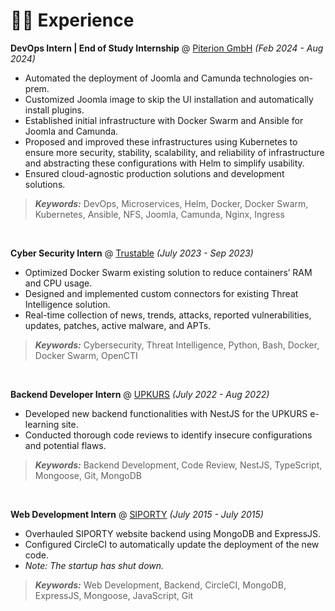 # 👨‍💻 Experience

**DevOps Intern | End of Study Internship** @ [Piterion GmbH](https://www.piterion.com/en/) _(Feb 2024 - Aug 2024)_

- Automated the deployment of Joomla and Camunda technologies on-prem.
- Customized Joomla image to skip the UI installation and automatically install plugins.
- Established initial infrastructure with Docker Swarm and Ansible for Joomla and Camunda.
- Proposed and improved these infrastructures using Kubernetes to ensure more security, stability, scalability, and reliability of infrastructure and abstracting these configurations with Helm to simplify usability.
- Ensured cloud-agnostic production solutions and development solutions.  
> _**Keywords:**_ DevOps, Microservices, Helm, Docker, Docker Swarm, Kubernetes, Ansible, NFS, Joomla, Camunda, Nginx, Ingress

&nbsp;

**Cyber Security Intern** @ [Trustable](https://trustable.fr/) _(July 2023 - Sep 2023)_

- Optimized Docker Swarm existing solution to reduce containers’ RAM and CPU usage.
- Designed and implemented custom connectors for existing Threat Intelligence solution.
- Real-time collection of news, trends, attacks, reported vulnerabilities, updates, patches, active malware, and APTs.  
> _**Keywords:**_ Cybersecurity, Threat Intelligence, Python, Bash, Docker, Docker Swarm, OpenCTI

&nbsp;

**Backend Developer Intern** @ [UPKURS](https://www.linkedin.com/company/upkurs/?originalSubdomain=tn) _(July 2022 - Aug 2022)_

- Developed new backend functionalities with NestJS for the UPKURS e-learning site.
- Conducted thorough code reviews to identify insecure configurations and potential flaws.  
> _**Keywords:**_ Backend Development, Code Review, NestJS, TypeScript, Mongoose, Git, MongoDB

&nbsp;

**Web Development Intern** @ [SIPORTY](https://www.facebook.com/Siporty.tn/) _(July 2015 - July 2015)_

- Overhauled SIPORTY website backend using MongoDB and ExpressJS.
- Configured CircleCI to automatically update the deployment of the new code.  
- _Note: The startup has shut down._  
> _**Keywords:**_ Web Development, Backend, CircleCI, MongoDB, ExpressJS, Mongoose, JavaScript, Git
